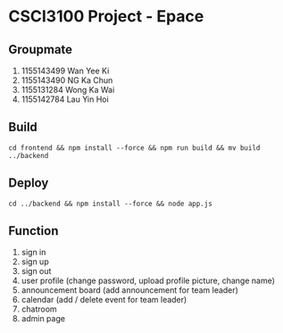 # CSCI3100 Project - Epace
## Groupmate
1. 1155143499 Wan Yee Ki
2. 1155143490 NG Ka Chun
3. 1155131284 Wong Ka Wai
4. 1155142784 Lau Yin Hoi

## Build
    cd frontend && npm install --force && npm run build && mv build ../backend

## Deploy
    cd ../backend && npm install --force && node app.js

## Function
1. sign in
2. sign up
3. sign out
4. user profile (change password, upload profile picture, change name)
5. announcement board (add announcement for team leader)
6. calendar (add / delete event for team leader)
7. chatroom
8. admin page
